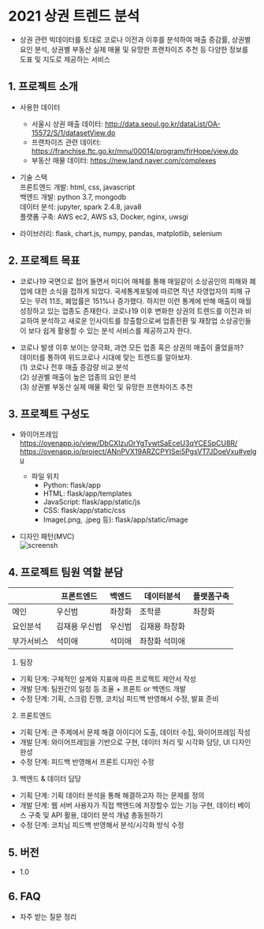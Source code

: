 # 2021 상권 트렌드 분석  
- 상권 관련 빅데이터를 토대로 코로나 이전과 이후를 분석하여 매출 증감률, 상권별 요인 분석, 상권별 부동산 실제 매물 및 유망한 프랜차이즈 추천 등 다양한 정보를 도표 및 지도로 제공하는 서비스  
  
  
## 1. 프로젝트 소개  
  - 사용한 데이터  
    - 서울시 상권 매출 데이터: http://data.seoul.go.kr/dataList/OA-15572/S/1/datasetView.do  
    - 프랜차이즈 관련 데이터: https://franchise.ftc.go.kr/mnu/00014/program/firHope/view.do  
    - 부동산 매물 데이터: https://new.land.naver.com/complexes
  
  - 기술 스택  
     프론트엔드 개발: html, css, javascript  
     백엔드 개발: python 3.7, mongodb  
     데이터 분석: jupyter, spark 2.4.8, java8  
     플랫폼 구축: AWS ec2, AWS s3, Docker, nginx, uwsgi 
  
  - 라이브러리: flask, chart.js, numpy, pandas, matplotlib, selenium 
  
  
## 2. 프로젝트 목표  
  - 코로나19 국면으로 접어 들면서 미디어 매체를 통해 매일같이 소상공인의 피해와 폐업에 대한 소식을 접하게 되었다.
      국세통계포털에 따르면 작년 자영업자의 피해 규모는 무려 11조, 폐업률은 151%나 증가했다.
      하지만 이런 통계에 반해 매출이 매월 성장하고 있는 업종도 존재한다. 
      코로나19 이후 변화한 상권의 트렌드를 이전과 비교하여 분석하고 새로운 인사이트를 창출함으로써 업종전환 및 재창업 소상공인들이 보다 쉽게 활용할 수 있는 분석 서비스를 제공하고자 한다.  

  - 코로나 발생 이후 보이는 양극화, 과연 모든 업종 혹은 상권의 매출이 줄었을까?  
    데이터를 통하여 위드코로나 시대에 맞는 트렌드를 알아보자.  
    (1) 코로나 전후 매출 증감량 비교 분석  
    (2) 상권별 매출이 높은 업종의 요인 분석  
    (3) 상권별 부동산 실제 매물 확인 및 유망한 프랜차이즈 추천
  
  
## 3. 프로젝트 구성도  
  - 와이어프레임   
      https://ovenapp.io/view/DbCXIzuOrYgTvwtSaEceU3qYCESpCU8R/  
      https://ovenapp.io/project/ANnPVX19ARZCPYISei5PgsVT7JDoeVxu#velgu
  
    * 파일 위치
      - Python: flask/app  
      - HTML: flask/app/templates  
      - JavaScript: flask/app/static/js  
      - CSS: flask/app/static/css  
      - Image(.png, .jpeg 등): flask/app/static/image    
    
  - 디자인 패턴(MVC)      
  ![screensh](https://img1.daumcdn.net/thumb/R1280x0/?scode=mtistory2&fname=https%3A%2F%2Fblog.kakaocdn.net%2Fdn%2FbJ0atp%2FbtqNMNfBciX%2FLkUek8y6F2i1nT7kMrlORk%2Fimg.png)  
  
  
## 4. 프로젝트 팀원 역할 분담  
||프론트엔드|백엔드|데이터분석|플랫폼구축|
|-----|-----|-----|-----|-----|
|메인|우신범|좌창화|조학륜|좌창화|
|요인분석|김재용 우신범|우신범|김재용 좌창화|
|부가서비스|석미애|석미애|좌창화 석미애|
  
  
1. 팀장 
  
- 기획 단계: 구체적인 설계와 지표에 따른 프로젝트 제안서 작성  
- 개발 단계: 팀원간의 일정 등 조율 + 프론트 or 백엔드 개발  
- 수정 단계: 기획, 스크럼 진행, 코치님 피드백 반영해서 수정, 발표 준비  
  
2. 프론트엔드  
  
- 기획 단계: 큰 주제에서 문제 해결 아이디어 도출, 데이터 수집, 와이어프레임 작성
- 개발 단계: 와이어프레임을 기반으로 구현, 데이터 처리 및 시각화 담당, UI 디자인 완성
- 수정 단계: 피드백 반영해서 프론트 디자인 수정
  
 3. 백엔드 & 데이터 담당  
  
- 기획 단계: 기획 데이터 분석을 통해 해결하고자 하는 문제를 정의
- 개발 단계: 웹 서버 사용자가 직접 백엔드에 저장할수 있는 기능 구현, 데이터 베이스 구축 및 API 활용, 데이터 분석 개념 총동원하기
- 수정 단계: 코치님 피드백 반영해서 분석/시각화 방식 수정
  
  
## 5. 버전
  - 1.0  
  
  
## 6. FAQ
  - 자주 받는 질문 정리  
  
